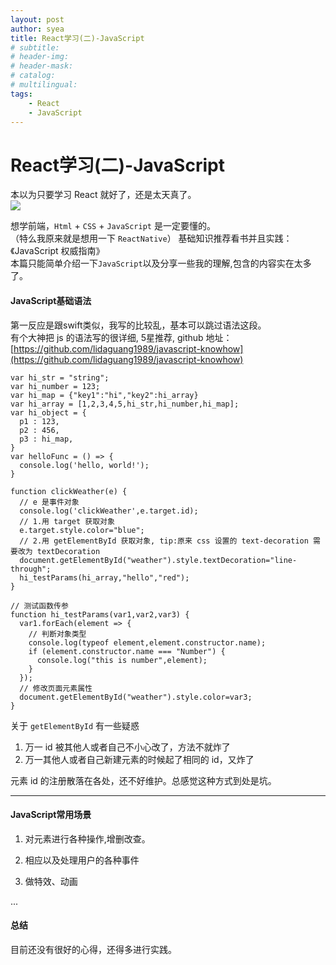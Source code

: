 ```yaml
---
layout: post
author: syea
title: React学习(二)-JavaScript
# subtitle:
# header-img: 
# header-mask:  
# catalog: 
# multilingual: 
tags:
    - React
    - JavaScript
---
```


# React学习(二)-JavaScript

本以为只要学习 React 就好了，还是太天真了。<br />
![](http://owlvwomsh.bkt.clouddn.com/timg.jpeg)

想学前端，`Html` + `CSS` + `JavaScript` 是一定要懂的。 <br />
（特么我原来就是想用一下 `ReactNative`）
基础知识推荐看书并且实践：《JavaScript 权威指南》 <br />
本篇只能简单介绍一下`JavaScript`以及分享一些我的理解,包含的内容实在太多了。

#### JavaScript基础语法

第一反应是跟swift类似，我写的比较乱，基本可以跳过语法这段。<br />
有个大神把 js 的语法写的很详细, 5星推荐, github 地址：[https://github.com/lidaguang1989/javascript-knowhow](https://github.com/lidaguang1989/javascript-knowhow)

```
var hi_str = "string";
var hi_number = 123;
var hi_map = {"key1":"hi","key2":hi_array}
var hi_array = [1,2,3,4,5,hi_str,hi_number,hi_map];
var hi_object = {
  p1 : 123,
  p2 : 456,
  p3 : hi_map,
}
var helloFunc = () => {
  console.log('hello, world!');
}
```

```
function clickWeather(e) {
  // e 是事件对象
  console.log('clickWeather',e.target.id);
  // 1.用 target 获取对象
  e.target.style.color="blue";
  // 2.用 getElementById 获取对象, tip:原来 css 设置的 text-decoration 需要改为 textDecoration
  document.getElementById("weather").style.textDecoration="line-through";
  hi_testParams(hi_array,"hello","red");
}

// 测试函数传参
function hi_testParams(var1,var2,var3) {
  var1.forEach(element => {
    // 判断对象类型
    console.log(typeof element,element.constructor.name);
    if (element.constructor.name === "Number") {
      console.log("this is number",element);
    }
  });
  // 修改页面元素属性
  document.getElementById("weather").style.color=var3;
}
```

关于 `getElementById` 有一些疑惑<br/>
1. 万一 id 被其他人或者自己不小心改了，方法不就炸了
2. 万一其他人或者自己新建元素的时候起了相同的 id，又炸了

元素 id 的注册散落在各处，还不好维护。总感觉这种方式到处是坑。

---

#### JavaScript常用场景

1. 对元素进行各种操作,增删改查。

2. 相应以及处理用户的各种事件

3. 做特效、动画

...

#### 总结

目前还没有很好的心得，还得多进行实践。